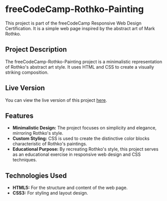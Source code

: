 # freeCodeCamp-Rothko-Painting

This project is part of the freeCodeCamp Responsive Web Design Certification. It is a simple web page inspired by the abstract art of Mark Rothko.

## Project Description

The freeCodeCamp-Rothko-Painting project is a minimalistic representation of Rothko's abstract art style. It uses HTML and CSS to create a visually striking composition.

## Live Version

You can view the live version of this project [here](#).

## Features

- **Minimalistic Design:** The project focuses on simplicity and elegance, mirroring Rothko's style.
- **Custom Styling:** CSS is used to create the distinctive color blocks characteristic of Rothko's paintings.
- **Educational Purpose:** By recreating Rothko's style, this project serves as an educational exercise in responsive web design and CSS techniques.

## Technologies Used

- **HTML5:** For the structure and content of the web page.
- **CSS3:** For styling and layout design.


